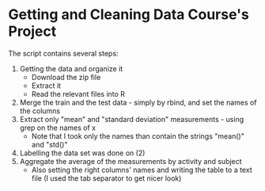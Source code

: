 # Getting and Cleaning Data Course's Project

The script contains several steps:
1) Getting the data and organize it
	* Download the zip file
	* Extract it
	* Read the relevant files into R
2) Merge the train and the test data - simply by rbind, and set the names of the columns
3) Extract only "mean" and "standard deviation" measurements - using grep on the names of x
	* Note that I took only the names than contain the strings "mean()" and "std()"
4) Labelling the data set was done on (2)
5) Aggregate the average of the measurements by activity and subject
	* Also setting the right columns' names and writing the table to a text file (I used the tab separator to get nicer look) 